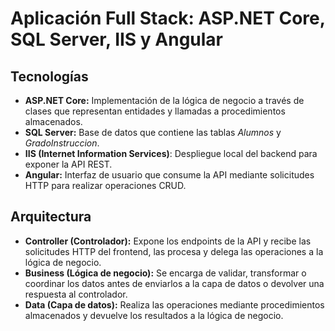 # Aplicación Full Stack: ASP.NET Core, SQL Server, IIS y Angular

## Tecnologías
- **ASP.NET Core:** Implementación de la lógica de negocio a través de clases que representan entidades y llamadas a procedimientos almacenados.
- **SQL Server:** Base de datos que contiene las tablas *Alumnos* y *GradoInstruccion*.
- **IIS (Internet Information Services)**: Despliegue local del backend para exponer la API REST.
- **Angular:** Interfaz de usuario que consume la API mediante solicitudes HTTP para realizar operaciones CRUD.

## Arquitectura
- **Controller (Controlador):** Expone los endpoints de la API y recibe las solicitudes HTTP del frontend, las procesa y delega las operaciones a la lógica de negocio.
- **Business (Lógica de negocio):** Se encarga de validar, transformar o coordinar los datos antes de enviarlos a la capa de datos o devolver una respuesta al controlador.
- **Data (Capa de datos):** Realiza las operaciones mediante procedimientos almacenados y devuelve los resultados a la lógica de negocio.
